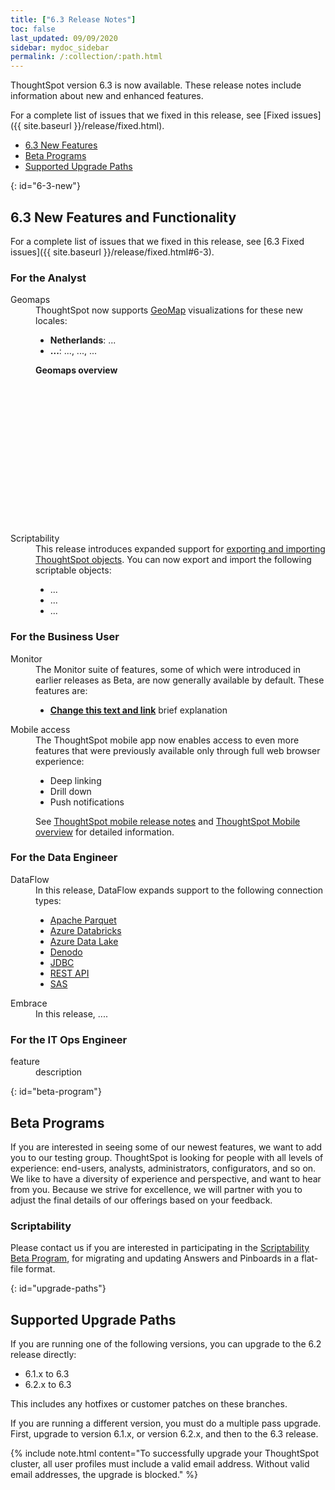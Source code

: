```yaml
---
title: ["6.3 Release Notes"]
toc: false
last_updated: 09/09/2020
sidebar: mydoc_sidebar
permalink: /:collection/:path.html
---
```


ThoughtSpot version 6.3 is now available. These release notes include information about new and enhanced features.

For a complete list of issues that we fixed in this release, see [Fixed issues]({{ site.baseurl }}/release/fixed.html).

* [6.3 New Features](#6-3-new)
* [Beta Programs](#beta-program)
* [Supported Upgrade Paths](#upgrade-paths)

{: id="6-3-new"}
## 6.3 New Features and Functionality

For a complete list of issues that we fixed in this release, see [6.3 Fixed issues]({{ site.baseurl }}/release/fixed.html#6-3).

### For the Analyst

<dl id="6-3-analyst">
  <dlentry id="geomaps">
    <dt>Geomaps</dt>
    <dd>ThoughtSpot now supports <a href="{{ site.baseurl }}/reference/geomap-reference.html">GeoMap</a> visualizations for these new locales:
        <ul>
          <li><strong>Netherlands</strong>: ...</li>
          <li><strong>...</strong>: ..., ..., ...</li>
        </ul>
          </dd>
    <dd><strong>Geomaps overview</strong>
        <br />
<script src="https://fast.wistia.com/embed/medias/u7prltvp9w.jsonp" async></script><script src="https://fast.wistia.com/assets/external/E-v1.js" async></script><span class="wistia_embed wistia_async_u7prltvp9w popover=true popoverAnimateThumbnail=true popoverBorderColor=4E55FD popoverBorderWidth=2" style="display:inline-block;height:252px;position:relative;width:450px">&nbsp;</span></dd></dlentry>

  <dlentry id="scriptability">
    <dt>Scriptability</dt>
    <dd>This release introduces expanded support for <a href="{{ site.baseurl }}/admin/scriptability/scriptability.html">exporting and importing ThoughtSpot objects</a>. You can now export and import the following scriptable objects:
     <ul>
      <li>...</li>
      <li>...</li>
      <li>...</li>
    </ul>
    </dd>
  </dlentry>
</dl>    

### For the Business User

<dl id="6-3-business-user">
  <dlentry id="monitor">
    <dt>Monitor</dt>
    <dd>The Monitor suite of features, some of which were introduced in earlier releases as Beta, are now generally available by default. These features are:
      <ul>
        <li><strong><a href="{{ site.baseurl }}/end-user/pinboards/share-pinboards.html#share-viz">Change this text and link</a></strong> brief explanation</li>   
      </ul>
    </dd></dlentry>
  <dlentry id="mobile-improvements">
    <dt>Mobile access</dt>
    <dd>The ThoughtSpot mobile app now enables access to even more features that were previously available only through full web browser experience:
    <ul>
    <li>Deep linking</li>
    <li>Drill down</li>
    <li>Push notifications</li>
    </ul>
    <p>See <a href="{{ site.baseurl }}/admin/mobile/notes-mobile.html">ThoughtSpot mobile release notes</a>  and <a href="{{ site.baseurl }}/admin/mobile/use-mobile.html">ThoughtSpot Mobile overview</a> for detailed information.</p></dd>
    </dlentry>
  </dl>

### For the Data Engineer

<dl id="6-3-data-engineer">
  <dlentry id="dataflow">
    <dt>DataFlow</dt>
    <dd>In this release, DataFlow expands support to the following connection types:
    <ul>
      <li><a href="{{"/data-integrate/dataflow/dataflow-apache-parquet.html" | prepend: site.baseurl}}">Apache Parquet</a></li>
      <li><a href="{{"/data-integrate/dataflow/dataflow-azure-databricks.html" | prepend: site.baseurl}}">Azure Databricks</a></li>
      <li><a href="{{"/data-integrate/dataflow/dataflow-azure-data-lake.html" | prepend: site.baseurl}}">Azure Data Lake</a></li>
      <li><a href="{{"/data-integrate/dataflow/dataflow-denodo.html" | prepend: site.baseurl}}">Denodo</a></li>
      <li><a href="{{"/data-integrate/dataflow/dataflow-jdbc.html" | prepend: site.baseurl}}">JDBC</a></li>
      <li><a href="{{"/data-integrate/dataflow/dataflow-rest-api.html" | prepend: site.baseurl}}">REST API</a></li>
      <li><a href="{{"/data-integrate/dataflow/dataflow-sas.html" | prepend: site.baseurl}}">SAS</a></li>
    </ul>
    </dd></dlentry>
  <dlentry id="embrace">
    <dt>Embrace</dt>
    <dd>In this release, ....</dd>
    </dlentry>
</dl>

### For the IT Ops Engineer

<dl id="6-3-it-ops-engineer">
  <dlentry id="entry"><dt>feature</dt><dd>description</dd></dlentry>
</dl>    

{: id="beta-program"}
## Beta Programs

If you are interested in seeing some of our newest features, we want to add you to our testing group. ThoughtSpot is looking for people with all levels of experience: end-users, analysts, administrators, configurators, and so on.
We like to have a diversity of experience and perspective, and want to hear from you. Because we strive for excellence, we will partner with you to adjust the final details of our offerings based on your feedback.

### Scriptability
Please contact us if you are interested in participating in the <a href="mailto:BetaProgram@thoughtspot.com?subject=Scriptability%20Beta%20Program%20Request" target="_blank">Scriptability Beta Program</a>, for migrating and updating Answers and Pinboards in a flat-file format.

{: id="upgrade-paths"}
## Supported Upgrade Paths

If you are running one of the following versions, you can upgrade to the 6.2 release
directly:

* 6.1.x to 6.3
* 6.2.x to 6.3

This includes any hotfixes or customer patches on these branches.

If you are running a different version, you must do a multiple pass upgrade.
First, upgrade to version 6.1.x, or version 6.2.x, and then to the 6.3 release.

{% include note.html content="To successfully upgrade your ThoughtSpot cluster, all user profiles must include a valid email address. Without valid email addresses, the upgrade is blocked." %}
